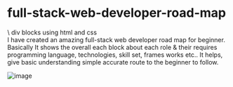 # full-stack-web-developer-road-map
\ div blocks using html and css \
I have created an amazing full-stack web developer road map for beginner.
Basically It shows the overall each block about each role & their requires programming language, technologies, skill set, frames works etc..
It helps, give basic understanding simple accurate route to the beginner to follow.

![image](https://user-images.githubusercontent.com/126344231/228320281-007cb645-4d53-4ccd-b3ac-94b93f804fbc.png)

